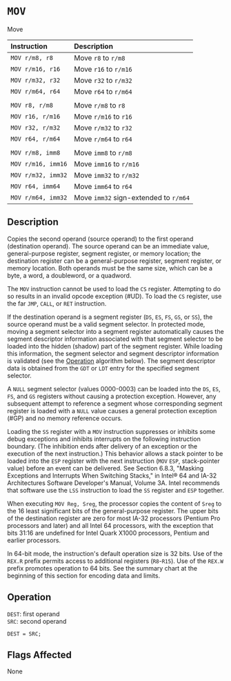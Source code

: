 # `MOV`
Move

| Instruction        | Description                           |
| :----------------- | :------------------------------------ |
| `MOV r/m8, r8`     | Move `r8` to `r/m8`                   |
| `MOV r/m16, r16`   | Move `r16` to `r/m16`                 |
| `MOV r/m32, r32`   | Move `r32` to `r/m32`                 |
| `MOV r/m64, r64`   | Move `r64` to `r/m64`                 |
|                    |                                       |
| `MOV r8, r/m8`     | Move `r/m8` to `r8`                   |
| `MOV r16, r/m16`   | Move `r/m16` to `r16`                 |
| `MOV r32, r/m32`   | Move `r/m32` to `r32`                 |
| `MOV r64, r/m64`   | Move `r/m64` to `r64`                 |
|                    |                                       |
| `MOV r/m8, imm8`   | Move `imm8` to `r/m8`                 |
| `MOV r/m16, imm16` | Move `imm16` to `r/m16`               |
| `MOV r/m32, imm32` | Move `imm32` to `r/m32`               |
| `MOV r64, imm64`   | Move `imm64` to `r64`                 |
| `MOV r/m64, imm32` | Move `imm32` sign-extended to `r/m64` |

## Description
Copies the second operand (source operand) to the first operand (destination operand). The source operand can be an immediate value, general-purpose register, segment register, or memory location; the destination register can be a general-purpose register, segment register, or memory location. Both operands must be the same size, which can be a byte, a word, a doubleword, or a quadword.

The `MOV` instruction cannot be used to load the `CS` register. Attempting to do so results in an invalid opcode exception (#UD). To load the `CS` register, use the far `JMP`, `CALL`, or `RET` instruction.

If the destination operand is a segment register (`DS`, `ES`, `FS`, `GS`, or `SS`), the source operand must be a valid segment selector. In protected mode, moving a segment selector into a segment register automatically causes the segment descriptor information associated with that segment selector to be loaded into the hidden (shadow) part of the segment register. While loading this information, the segment selector and segment descriptor information is validated (see the [Operation](#operation) algorithm below). The segment descriptor data is obtained from the `GDT` or `LDT` entry for the specified segment selector.

A `NULL` segment selector (values 0000-0003) can be loaded into the `DS`, `ES`, `FS`, and `GS` registers without causing a protection exception. However, any subsequent attempt to reference a segment whose corresponding segment register is loaded with a `NULL` value causes a general protection exception (#GP) and no memory reference occurs.

Loading the `SS` register with a `MOV` instruction suppresses or inhibits some debug exceptions and inhibits interrupts on the following instruction boundary. (The inhibition ends after delivery of an exception or the execution of the next instruction.) This behavior allows a stack pointer to be loaded into the `ESP` register with the next instruction (`MOV` `ESP`, stack-pointer value) before an event can be delivered. See Section 6.8.3, "Masking Exceptions and Interrupts When Switching Stacks," in Intel® 64 and IA-32 Architectures Software Developer's Manual, Volume 3A. Intel recommends that software use the `LSS` instruction to load the `SS` register and `ESP` together.

When executing `MOV Reg, Sreg`, the processor copies the content of `Sreg` to the 16 least significant bits of the general-purpose register. The upper bits of the destination register are zero for most IA-32 processors (Pentium Pro processors and later) and all Intel 64 processors, with the exception that bits 31:16 are undefined for Intel Quark X1000 processors, Pentium and earlier processors.

In 64-bit mode, the instruction's default operation size is 32 bits. Use of the `REX.R` prefix permits access to additional registers (`R8`-`R15`). Use of the `REX.W` prefix promotes operation to 64 bits. See the summary chart at the beginning of this section for encoding data and limits.

## Operation
`DEST`: first operand\
`SRC`: second operand
```rust,ignore
DEST = SRC;
```

## Flags Affected
None
